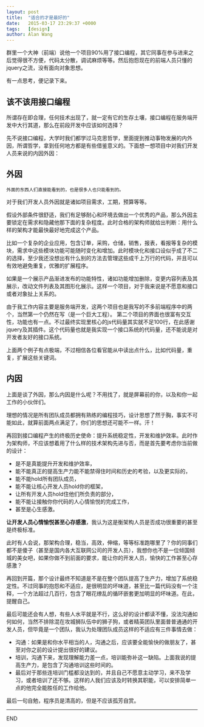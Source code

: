 ```yaml
---
layout: post
title:  "适合的才是最好的"
date:   2015-03-17 23:29:37 +0000
tags:   [design]
author: Alan Wang
---
```


群里一个大神（前端）说他一个项目90%用了接口编程，其它同事在参与进来之后觉得很不方便，代码太分散，调试麻烦等等。然后抱怨现在的前端人员只懂的jquery之流，没有面向对象思想。

有一点思考，便记录下来。

## 该不该用接口编程

所谓存在即合理，任何技术出现了，就一定有它的生存土壤，接口编程在服务端开发中大行其道，那么在前段开发中应该如何选择？

先不说接口编程，大学时我们都学过马克思哲学，里面提到推动事物发展的内外因，所谓哲学，拿到任何地方都是有些借鉴意义的。下面想一想项目中对我们开发人员来说的内因外因：

## 外因

`外面的东西人们直接能看到的，也是很多人也只能看到的。`

对于我们开发人员外因就是诸如项目需求，工期，预算等等。

假设外部条件很舒适，我们有足够耐心和环境去做出一个优秀的产品，那么外因主要锁定在需求和隐藏他那下面的复杂程度。此时合格的架构师就给出判断：用什么样的架构才能最快最好地完成这个产品。

比如一个复杂的企业应用，包含订单，采购，仓储，销售，报表，看报等复杂的模块，需求中这些模块功能可能随时变化和增加。此时模块化和接口设似乎成了不二的选择，至少我还没想出有什么别的方法去管理这些成千上万行的代码，并且可以有效地避免重复，优雅的扩展程序。

如果是一个展示产品渐进发布的功能特性，诸如功能增加删除，变更内容列表及其展示，改动文件列表及其图形化展示。这样一个项目，对于我来说是不愿意和接口或者对象扯上关系的。

由于我工作内容主要是服务端开发，这两个项目也是我写的不多前端程序中的两个，当然第一个仍然在写（是一个巨大工程）。
第二个项目的界面也很富有交互性，功能也有一点。不过最终实现里核心的js代码量其实就不足100行，在此感谢jquery及其插件。这个代码量也就是我实现一个接口系统的代码量，还不能说是对开发者友好的接口系统。

上面两个例子有点极端，不过相信各位看官能从中读出点什么，比如代码量，重复，扩展这些关键词。

## 内因

上面是谈了外因，那么内因是什么呢？不用找了，就是屏幕前的你，以及和你一起工作的小伙伴们。

理想的情况是所有团队成员都拥有熟练的编程技巧，设计思想了然于胸，事实不可能如此，就算前面两点满足了，你们的思想还可能不一样。汗！

再回到接口编程产生的终极历史使命：提升系统稳定性，开发和维护效率。此时作为架构师，不应该想着用了什么样的技术架构先进与否，而是首先要考虑你当前做的设计：
 - 是不是真能提升开发和维护效率，
 - 能不能真正的提高生产力能不能禁得住时间和历史的考验，以及更实际的，
 - 能不能hold所有团队成员，
 - 能不能让核心开发人员hold你的框架，
 - 让所有开发人员hold住他们所负责的部分，
 - 能不能让接触你你代码的人心情愉悦的完成工作，
 - 甚至是心生感激。

**让开发人员心情愉悦甚至心存感激**，我认为这是衡架构人员是否成功很重要的甚至是终极标准。

此时有人会说，那架构合理，稳当，高效，伸缩，等等标准跑哪里了？你的同事们都不是傻子（甚至是国内各大互联网公司的开发人员），我想你也不是一位倾国倾城的美女吧，如果你做不到前面的要求，能让你的开发人员，愉快的工作甚至心存感激？

再回到开篇，那个设计最终不知道是不是在整个团队提高了生产力，增加了系统稳定性。不过同事的抱怨和不适应，是很明显的坏味道，甚至比一篇代码没有一个注释，一个方法超过几百行，包含了眼花缭乱的循环嵌套更加明显的坏味道。在此，提醒自己。

最后可能还会有人想，有些人水平就是不行，这么好的设计都读不懂，没法沟通如何如何，当然不排除混在攻城狮队伍中的狮子狗，或者精英团队里面普普通通的开发人员，但毕竟是一个团队，我认为处理团队成员这样的不适应有三件事情去做：
 - 沟通：如果是和你水平相当的人，沟通之后，应该要全能愉快的做朋友了，甚至对你之前的设计提出很好的建议。
 - 培训，沟通下来，发现理解能力差一点，培训能弥补这一缺陷。上面我说的提高生产力，是包含了沟通培训这些时间的。
 - 最后对于那些连培训门槛都没达到的，并且自己不愿意主动学习，来不及学习，或者培训了还不够。这样的人我们应该及时转换其职能，可以安排简单一点的他完全能胜任的工作给他。

最后一句自勉，程序员是清高的，但是不应该孤芳自赏。





---
END
